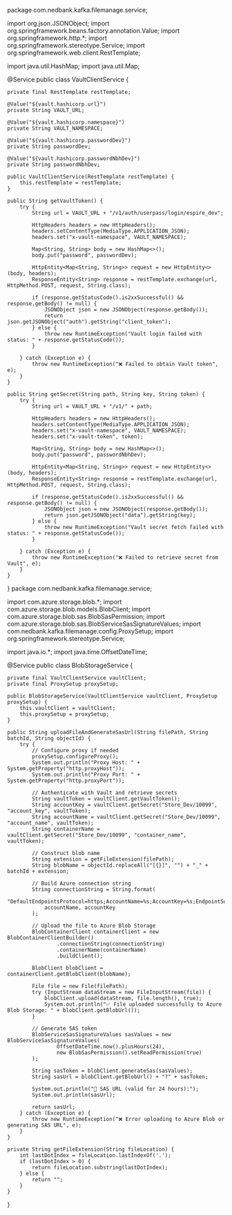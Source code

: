 package com.nedbank.kafka.filemanage.service;

import org.json.JSONObject;
import org.springframework.beans.factory.annotation.Value;
import org.springframework.http.*;
import org.springframework.stereotype.Service;
import org.springframework.web.client.RestTemplate;

import java.util.HashMap;
import java.util.Map;

@Service
public class VaultClientService {

    private final RestTemplate restTemplate;

    @Value("${vault.hashicorp.url}")
    private String VAULT_URL;

    @Value("${vault.hashicorp.namespace}")
    private String VAULT_NAMESPACE;

    @Value("${vault.hashicorp.passwordDev}")
    private String passwordDev;

    @Value("${vault.hashicorp.passwordNbhDev}")
    private String passwordNbhDev;

    public VaultClientService(RestTemplate restTemplate) {
        this.restTemplate = restTemplate;
    }

    public String getVaultToken() {
        try {
            String url = VAULT_URL + "/v1/auth/userpass/login/espire_dev";

            HttpHeaders headers = new HttpHeaders();
            headers.setContentType(MediaType.APPLICATION_JSON);
            headers.set("x-vault-namespace", VAULT_NAMESPACE);

            Map<String, String> body = new HashMap<>();
            body.put("password", passwordDev);

            HttpEntity<Map<String, String>> request = new HttpEntity<>(body, headers);
            ResponseEntity<String> response = restTemplate.exchange(url, HttpMethod.POST, request, String.class);

            if (response.getStatusCode().is2xxSuccessful() && response.getBody() != null) {
                JSONObject json = new JSONObject(response.getBody());
                return json.getJSONObject("auth").getString("client_token");
            } else {
                throw new RuntimeException("Vault login failed with status: " + response.getStatusCode());
            }

        } catch (Exception e) {
            throw new RuntimeException("❌ Failed to obtain Vault token", e);
        }
    }

    public String getSecret(String path, String key, String token) {
        try {
            String url = VAULT_URL + "/v1/" + path;

            HttpHeaders headers = new HttpHeaders();
            headers.setContentType(MediaType.APPLICATION_JSON);
            headers.set("x-vault-namespace", VAULT_NAMESPACE);
            headers.set("x-vault-token", token);

            Map<String, String> body = new HashMap<>();
            body.put("password", passwordNbhDev);

            HttpEntity<Map<String, String>> request = new HttpEntity<>(body, headers);
            ResponseEntity<String> response = restTemplate.exchange(url, HttpMethod.POST, request, String.class);

            if (response.getStatusCode().is2xxSuccessful() && response.getBody() != null) {
                JSONObject json = new JSONObject(response.getBody());
                return json.getJSONObject("data").getString(key);
            } else {
                throw new RuntimeException("Vault secret fetch failed with status: " + response.getStatusCode());
            }

        } catch (Exception e) {
            throw new RuntimeException("❌ Failed to retrieve secret from Vault", e);
        }
    }
}
package com.nedbank.kafka.filemanage.service;

import com.azure.storage.blob.*;
import com.azure.storage.blob.models.BlobClient;
import com.azure.storage.blob.sas.BlobSasPermission;
import com.azure.storage.blob.sas.BlobServiceSasSignatureValues;
import com.nedbank.kafka.filemanage.config.ProxySetup;
import org.springframework.stereotype.Service;

import java.io.*;
import java.time.OffsetDateTime;

@Service
public class BlobStorageService {

    private final VaultClientService vaultClient;
    private final ProxySetup proxySetup;

    public BlobStorageService(VaultClientService vaultClient, ProxySetup proxySetup) {
        this.vaultClient = vaultClient;
        this.proxySetup = proxySetup;
    }

    public String uploadFileAndGenerateSasUrl(String filePath, String batchId, String objectId) {
        try {
            // Configure proxy if needed
            proxySetup.configureProxy();
            System.out.println("Proxy Host: " + System.getProperty("http.proxyHost"));
            System.out.println("Proxy Port: " + System.getProperty("http.proxyPort"));

            // Authenticate with Vault and retrieve secrets
            String vaultToken = vaultClient.getVaultToken();
            String accountKey = vaultClient.getSecret("Store_Dev/10099", "account_key", vaultToken);
            String accountName = vaultClient.getSecret("Store_Dev/10099", "account_name", vaultToken);
            String containerName = vaultClient.getSecret("Store_Dev/10099", "container_name", vaultToken);

            // Construct blob name
            String extension = getFileExtension(filePath);
            String blobName = objectId.replaceAll("[{}]", "") + "_" + batchId + extension;

            // Build Azure connection string
            String connectionString = String.format(
                "DefaultEndpointsProtocol=https;AccountName=%s;AccountKey=%s;EndpointSuffix=core.windows.net",
                accountName, accountKey
            );

            // Upload the file to Azure Blob Storage
            BlobContainerClient containerClient = new BlobContainerClientBuilder()
                    .connectionString(connectionString)
                    .containerName(containerName)
                    .buildClient();

            BlobClient blobClient = containerClient.getBlobClient(blobName);

            File file = new File(filePath);
            try (InputStream dataStream = new FileInputStream(file)) {
                blobClient.upload(dataStream, file.length(), true);
                System.out.println("✅ File uploaded successfully to Azure Blob Storage: " + blobClient.getBlobUrl());
            }

            // Generate SAS token
            BlobServiceSasSignatureValues sasValues = new BlobServiceSasSignatureValues(
                    OffsetDateTime.now().plusHours(24),
                    new BlobSasPermission().setReadPermission(true)
            );

            String sasToken = blobClient.generateSas(sasValues);
            String sasUrl = blobClient.getBlobUrl() + "?" + sasToken;

            System.out.println("🔐 SAS URL (valid for 24 hours):");
            System.out.println(sasUrl);

            return sasUrl;
        } catch (Exception e) {
            throw new RuntimeException("❌ Error uploading to Azure Blob or generating SAS URL", e);
        }
    }

    private String getFileExtension(String fileLocation) {
        int lastDotIndex = fileLocation.lastIndexOf('.');
        if (lastDotIndex > 0) {
            return fileLocation.substring(lastDotIndex);
        } else {
            return "";
        }
    }
}
